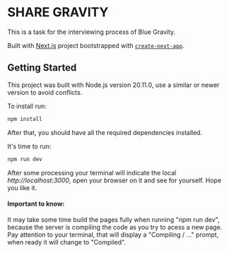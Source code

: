 # SHARE GRAVITY

This is a task for the interviewing process of Blue Gravity.

Built with [Next.js](https://nextjs.org/) project bootstrapped with [`create-next-app`](https://github.com/vercel/next.js/tree/canary/packages/create-next-app).

## Getting Started

This project was built with Node.js version 20.11.0, use a similar or newer version to avoid conflicts.

To install run:

```bash
npm install
```

After that, you should have all the required dependencies installed.

It's time to run:

```bash
npm run dev
```

After some processing your terminal will indicate the local _http://localhost:3000_, open your browser on it and see for yourself. Hope you like it.

#### Important to know:

It may take some time build the pages fully when running "npm run dev", because the server is compiling the code as you try to acess a new page. Pay attention to your terminal, that will display a "Compiling / ..." prompt, when ready it will change to "Compiled".
